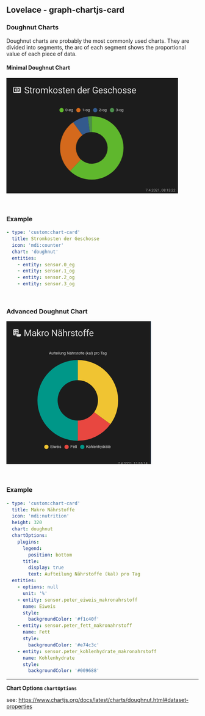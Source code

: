 ## Lovelace - graph-chartjs-card
### Doughnut Charts

Doughnut charts are probably the most commonly used charts. They are divided into segments, the arc of each segment shows the proportional value of each piece of data.

#### Minimal Doughnut Chart
![simpledoughnut1](img/simpledoughnut1.png)

<br>

### Example

```yaml
- type: 'custom:chart-card'
  title: Stromkosten der Geschosse
  icon: 'mdi:counter'
  chart: 'doughnut'
  entities:
    - entity: sensor.0_eg
    - entity: sensor.1_og
    - entity: sensor.2_og
    - entity: sensor.3_og
```
<br>

### Advanced Doughnut Chart
![doughnutchart](img/doughnutchart.png)

<br>

### Example

```yaml
- type: 'custom:chart-card'
  title: Makro Nährstoffe
  icon: 'mdi:nutrition'
  height: 320
  chart: doughnut
  chartOptions:
    plugins:
      legend:
        position: bottom
      title:
        display: true
        text: Aufteilung Nährstoffe (kal) pro Tag
  entities:
    - options: null
      unit: '%'
    - entity: sensor.peter_eiweis_makronahrstoff
      name: Eiweis
      style:
        backgroundColor: '#f1c40f'
    - entity: sensor.peter_fett_makronahrstoff
      name: Fett
      style:
        backgroundColor: '#e74c3c'
    - entity: sensor.peter_kohlenhydrate_makronahrstoff
      name: Kohlenhydrate
      style:
        backgroundColor: '#009688'
```
<hr>


**Chart Options `chartOptions`**

see: https://www.chartjs.org/docs/latest/charts/doughnut.html#dataset-properties


